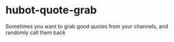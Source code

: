hubot-quote-grab
================

Sometimes you want to grab good quotes from your channels, and randomly call them back
